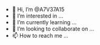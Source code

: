 - 👋 Hi, I’m @A7V37A15
- 👀 I’m interested in ...
- 🌱 I’m currently learning ...
- 💞️ I’m looking to collaborate on ...
- 📫 How to reach me ...

<!---
Is a ✨ special ✨ repository because its appears on your GitHub profile.
You can click the Preview link to take a look at your changes.
--->
